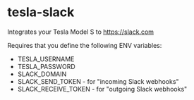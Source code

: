 tesla-slack
===========

Integrates your Tesla Model S to https://slack.com

Requires that you define the following ENV variables:

* TESLA_USERNAME
* TESLA_PASSWORD
* SLACK_DOMAIN
* SLACK_SEND_TOKEN - for "incoming Slack webhooks"
* SLACK_RECEIVE_TOKEN - for "outgoing Slack webhooks"
